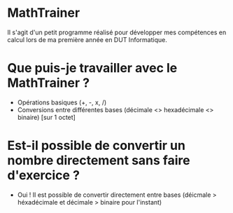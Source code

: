 # MathTrainer

Il s'agit d'un petit programme réalisé pour développer mes compétences en calcul lors de ma première année en DUT Informatique.

# Que puis-je travailler avec le MathTrainer ?
- Opérations basiques (+, -, x, /)
- Conversions entre différentes bases (décimale <> hexadécimale <> binaire) [sur 1 octet]

# Est-il possible de convertir un nombre directement sans faire d'exercice ?
- Oui ! Il est possible de convertir directement entre bases (déicmale > héxadécimale et décimale > binaire pour l'instant)
